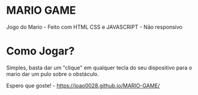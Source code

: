 # MARIO GAME
Jogo do Mario - Feito com HTML CSS e JAVASCRIPT - Não responsivo

<h1>Como Jogar?</h1>

Simples, basta dar um "clique" em qualquer tecla do seu dispositivo para o mario dar um pulo sobre o obstáculo.

Espero que goste! - https://joao0028.github.io/MARIO-GAME/
